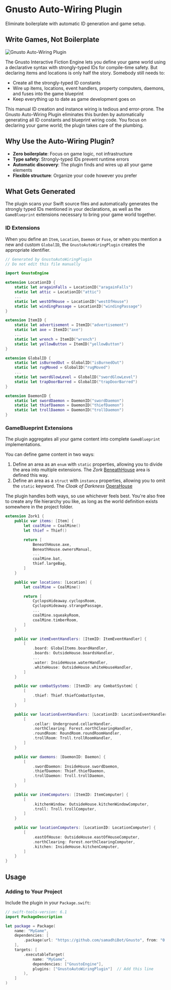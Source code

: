 # Gnusto Auto-Wiring Plugin

Eliminate boilerplate with automatic ID generation and game setup.

## Write Games, Not Boilerplate

![Gnusto Auto-Wiring Plugin](gnusto-auto-wiring.png)

The Gnusto Interactive Fiction Engine lets you define your game world using a declarative syntax with strongly-typed IDs for compile-time safety. But declaring items and locations is only half the story. Somebody still needs to:

- Create all the strongly-typed ID constants
- Wire up items, locations, event handlers, property computers, daemons, and fuses into the game blueprint
- Keep everything up to date as game development goes on

This manual ID creation and instance wiring is tedious and error-prone. The Gnusto Auto-Wiring Plugin eliminates this burden by automatically generating all ID constants and blueprint wiring code. You focus on declaring your game world; the plugin takes care of the plumbing.

## Why Use the Auto-Wiring Plugin?

- **Zero boilerplate**: Focus on game logic, not infrastructure
- **Type safety**: Strongly-typed IDs prevent runtime errors
- **Automatic discovery**: The plugin finds and wires up all your game elements
- **Flexible structure**: Organize your code however you prefer

## What Gets Generated

The plugin scans your Swift source files and automatically generates the strongly typed IDs mentioned in your declarations, as well as the ``GameBlueprint`` extensions necessary to bring your game world together.  

### ID Extensions

When you define an ``Item``, ``Location``, ``Daemon`` or ``Fuse``, or when you mention a new and custom ``GlobalID``, the `GnustoAutoWiringPlugin` creates the appropriate identifier.

```swift
// Generated by GnustoAutoWiringPlugin
// Do not edit this file manually

import GnustoEngine

extension LocationID {
    static let aragainFalls = LocationID("aragainFalls")
    static let attic = LocationID("attic")
    ...
    static let westOfHouse = LocationID("westOfHouse")
    static let windingPassage = LocationID("windingPassage")
}

extension ItemID {
    static let advertisement = ItemID("advertisement")
    static let axe = ItemID("axe")
    ...
    static let wrench = ItemID("wrench")
    static let yellowButton = ItemID("yellowButton")
}

extension GlobalID {
    static let isBurnedOut = GlobalID("isBurnedOut")
    static let rugMoved = GlobalID("rugMoved")
    ...
    static let swordGlowLevel = GlobalID("swordGlowLevel")
    static let trapDoorBarred = GlobalID("trapDoorBarred")
}

extension DaemonID {
    static let swordDaemon = DaemonID("swordDaemon")
    static let thiefDaemon = DaemonID("thiefDaemon")
    static let trollDaemon = DaemonID("trollDaemon")
}
```

### GameBlueprint Extensions

The plugin aggregates all your game content into complete `GameBlueprint` implementations.

You can define game content in two ways:

1. Define an area as an `enum` with `static` properties, allowing you to divide the area into multiple extensions. The _Zork_ [BeneathHouse](https://github.com/samadhiBot/Gnusto/blob/main/Executables/Zork1/World/BeneathHouse.swift) area is defined this way.
2. Define an area as a `struct` with `instance` properties, allowing you to omit the `static` keyword. The _Cloak of Darkness_ [OperaHouse](https://github.com/samadhiBot/Gnusto/blob/main/Executables/CloakOfDarkness/OperaHouse.swift)

The plugin handles both ways, so use whichever feels best. You're also free to create any file hierarchy you like, as long as the world definition exists somewhere in the project folder.

```swift
extension Zork1 {
    public var items: [Item] {
        let coalMine = CoalMine()
        let thief = Thief()

        return [
            BeneathHouse.axe,
            BeneathHouse.ownersManual,
            ...
            coalMine.bat,
            thief.largeBag,
        ]
    }

    public var locations: [Location] {
        let coalMine = CoalMine()

        return [
            CyclopsHideaway.cyclopsRoom,
            CyclopsHideaway.strangePassage,
            ...
            coalMine.squeakyRoom,
            coalMine.timberRoom,
        ]
    }

    public var itemEventHandlers: [ItemID: ItemEventHandler] {
        [
            .board: GlobalItems.boardHandler,
            .boards: OutsideHouse.boardsHandler,
            ...
            .water: InsideHouse.waterHandler,
            .whiteHouse: OutsideHouse.whiteHouseHandler,
        ]
    }

    public var combatSystems: [ItemID: any CombatSystem] {
        [
            .thief: Thief.thiefCombatSystem,
        ]
    }

    public var locationEventHandlers: [LocationID: LocationEventHandler] {
        [
            .cellar: Underground.cellarHandler,
            .northClearing: Forest.northClearingHandler,
            .roundRoom: RoundRoom.roundRoomHandler,
            .trollRoom: Troll.trollRoomHandler,
        ]
    }

    public var daemons: [DaemonID: Daemon] {
        [
            .swordDaemon: InsideHouse.swordDaemon,
            .thiefDaemon: Thief.thiefDaemon,
            .trollDaemon: Troll.trollDaemon,
        ]
    }

    public var itemComputers: [ItemID: ItemComputer] {
        [
            .kitchenWindow: OutsideHouse.kitchenWindowComputer,
            .troll: Troll.trollComputer,
        ]
    }

    public var locationComputers: [LocationID: LocationComputer] {
        [
            .eastOfHouse: OutsideHouse.eastOfHouseComputer,
            .northClearing: Forest.northClearingComputer,
            .kitchen: InsideHouse.kitchenComputer,
        ]
    }
}
```

## Usage

### Adding to Your Project

Include the plugin in your `Package.swift`:

```swift
// swift-tools-version: 6.1
import PackageDescription

let package = Package(
    name: "MyGame",
    dependencies: [
        .package(url: "https://github.com/samadhiBot/Gnusto", from: "0.1.0"),
    ],
    targets: [
        .executableTarget(
            name: "MyGame",
            dependencies: ["GnustoEngine"],
            plugins: ["GnustoAutoWiringPlugin"]  // Add this line
        ),
    ]
)
```
